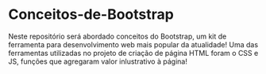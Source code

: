 # Conceitos-de-Bootstrap
Neste repositório será abordado conceitos do Bootstrap, um kit de ferramenta para desenvolvimento web mais popular da atualidade!
Uma das ferramentas utilizadas no projeto de criação de página HTML foram o CSS e JS, funções que agregaram valor inlustrativo à página!
